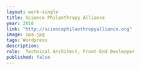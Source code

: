 ```yaml
---
layout: work-single
title: Science Philanthropy Alliance
year: 2016
link: "http://sciencephilanthropyalliance.org"
image: spa.jpg
tags: Wordpress
description:  
role:  Technical Architect, Front-End Devleoper
published: false
---
```

